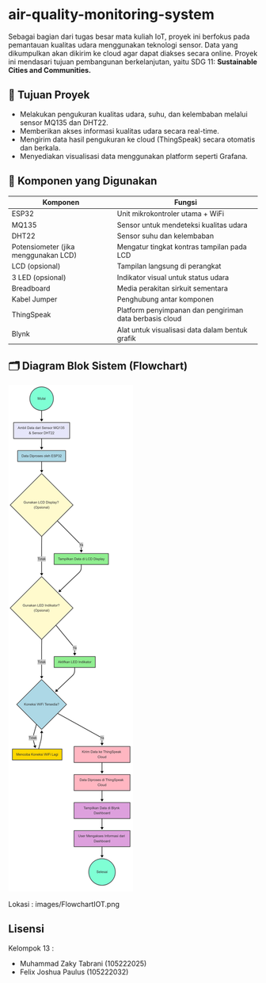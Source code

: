 # air-quality-monitoring-system

Sebagai bagian dari tugas besar mata kuliah IoT, proyek ini berfokus pada pemantauan kualitas udara menggunakan teknologi sensor. Data yang dikumpulkan akan dikirim ke cloud agar dapat diakses secara online. Proyek ini mendasari tujuan pembangunan berkelanjutan, yaitu SDG 11: **Sustainable Cities and Communities.**

## 🔄 Tujuan Proyek

- Melakukan pengukuran kualitas udara, suhu, dan kelembaban melalui sensor MQ135 dan DHT22.
- Memberikan akses informasi kualitas udara secara real-time.
- Mengirim data hasil pengukuran ke cloud (ThingSpeak) secara otomatis dan berkala.
- Menyediakan visualisasi data menggunakan platform seperti Grafana.

## 🧰 Komponen yang Digunakan

| Komponen     | Fungsi                                                  |
|--------------|-----------------------------------------------------------|
| ESP32        | Unit mikrokontroler utama + WiFi                          |
| MQ135        | Sensor untuk mendeteksi kualitas udara                    |
| DHT22        | Sensor suhu dan kelembaban                                |
| Potensiometer (jika menggunakan LCD) | Mengatur tingkat kontras tampilan pada LCD               
| LCD (opsional) | Tampilan langsung di perangkat                 |
| 3 LED (opsional) | Indikator visual untuk status udara                   |
| Breadboard   | Media perakitan sirkuit sementara                         |
| Kabel Jumper | Penghubung antar komponen                                 |
| ThingSpeak   | Platform penyimpanan dan pengiriman data berbasis cloud   |
| Blynk      | Alat untuk visualisasi data dalam bentuk grafik           |

## 🗂️ Diagram Blok Sistem (Flowchart)

![Diagram Sistem Blok](images/FlowchartIOT.png) 

Lokasi : images/FlowchartIOT.png

## Lisensi

Kelompok 13 :
- Muhammad Zaky Tabrani (105222025)
- Felix Joshua Paulus (105222032)

